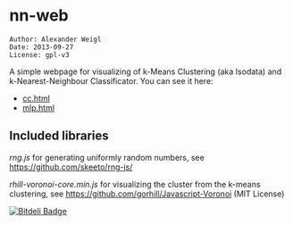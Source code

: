 nn-web
======

    Author: Alexander Weigl
    Date: 2013-09-27
    License: gpl-v3

A simple webpage for visualizing of k-Means Clustering (aka Isodata) and k-Nearest-Neighbour Classificator. You can see it here:

  * [cc.html](http://areku.github.io/nn-web/cc.html)
  * [mlp.html](http://areku.github.io/nn-web/mlp.html)

## Included libraries

*rng.js* for generating uniformly random numbers, see https://github.com/skeeto/rng-js/

*rhill-voronoi-core.min.js* for visualizing the cluster from the k-means clustering, see
https://github.com/gorhill/Javascript-Voronoi (MIT License)


[![Bitdeli Badge](https://d2weczhvl823v0.cloudfront.net/areku/nn-web/trend.png)](https://bitdeli.com/free "Bitdeli Badge")

